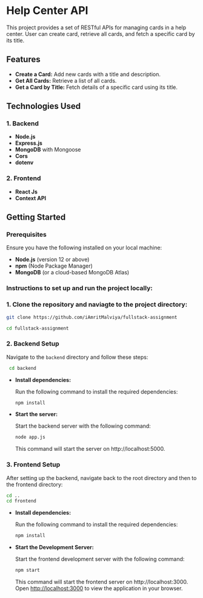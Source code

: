 # Help Center API

This project provides a set of RESTful APIs for managing cards in a help center. User can create card, retrieve all cards, and fetch a specific card by its title.

## Features

- **Create a Card:** Add new cards with a title and description.
- **Get All Cards:** Retrieve a list of all cards.
- **Get a Card by Title:** Fetch details of a specific card using its title.

## Technologies Used

### 1. Backend
- **Node.js**
- **Express.js**
- **MongoDB** with Mongoose
- **Cors**
- **dotenv**

### 2. Frontend
- **React Js**
- **Context API**

## Getting Started

### Prerequisites

Ensure you have the following installed on your local machine:

- **Node.js** (version 12 or above)
- **npm** (Node Package Manager)
- **MongoDB** (or a cloud-based MongoDB Atlas)

### Instructions to set up and run the project locally:

### 1. Clone the repository and naviagte to the project directory:


```bash
git clone https://github.com/iAmritMalviya/fullstack-assignment

cd fullstack-assignment
```

### 2. Backend Setup

   Navigate to the `backend` directory and follow these steps:
   ```bash
    cd backend
```
-  **Install dependencies:**

   Run the following command to install the required dependencies:
   ```bash
   npm install

- **Start the server:**

   Start the backend server with the following command:
   ```bash
   node app.js
   ```

  This command will start the server on http://localhost:5000.



### 3. Frontend Setup

After setting up the backend, navigate back to the root directory and then to the frontend directory:

```bash
cd ..
cd frontend
```

-  **Install dependencies:**

   Run the following command to install the required dependencies:
   ```bash
   npm install

- **Start the Development Server:**

   Start the frontend development server with the following command:
   ```bash
   npm start
   ```

  This command will start the frontend server on http://localhost:3000.
  Open [http://localhost:3000](http://localhost:3000) to view the application in your browser.
